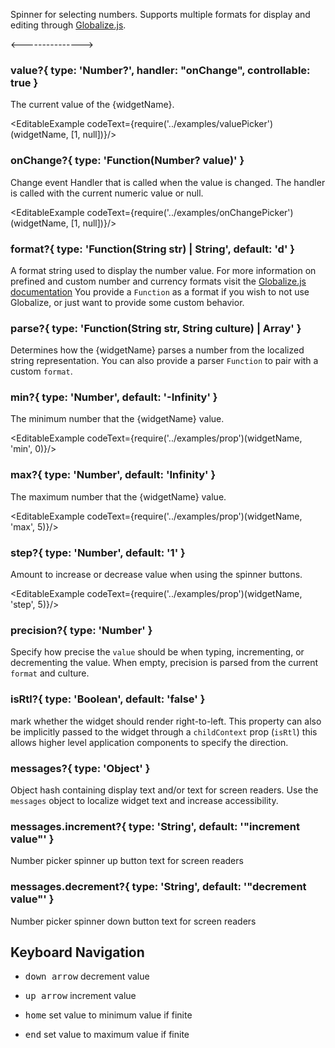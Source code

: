 
Spinner for selecting numbers. Supports multiple formats for display and editing through [Globalize.js](https://github.com/jquery/globalize/tree/79ae658b842f75f58199d6e9074e01f7ce207468).

<--------------->

### value?{ type: 'Number?', handler: "onChange", controllable: true }

The current value of the {widgetName}.

<EditableExample codeText={require('../examples/valuePicker')(widgetName, [1, null])}/>

### onChange?{ type: 'Function(Number? value)' }

Change event Handler that is called when the value is changed. The handler is called with the
current numeric value or null.

<EditableExample codeText={require('../examples/onChangePicker')(widgetName, [1, null])}/>

### format?{ type: 'Function(String str) | String', default: 'd' }

A format string used to display the number value. For more information on prefined and custom number and currency formats visit the [Globalize.js documentation](https://github.com/jquery/globalize/tree/79ae658b842f75f58199d6e9074e01f7ce207468#number-formatting') You provide a `Function` as a format if you wish to not use Globalize, or just want to provide some custom behavior.

### parse?{ type: 'Function(String str, String culture) | Array<String>' }

Determines how the {widgetName} parses a number from the localized string representation. You can also provide a parser `Function` to pair with a custom `format`.

### min?{ type: 'Number', default: '-Infinity' }

  The minimum number that the {widgetName} value.

<EditableExample codeText={require('../examples/prop')(widgetName, 'min', 0)}/>

### max?{ type: 'Number', default: 'Infinity' }

The maximum number that the {widgetName} value.

<EditableExample codeText={require('../examples/prop')(widgetName, 'max', 5)}/>

### step?{ type: 'Number', default: '1' }

Amount to increase or decrease value when using the spinner buttons.

<EditableExample codeText={require('../examples/prop')(widgetName, 'step', 5)}/>

### precision?{ type: 'Number' }

Specify how precise the `value` should be when typing, incrementing, or decrementing the value. When empty, precision 
is parsed from the current `format` and culture.

### isRtl?{ type: 'Boolean', default: 'false' }

mark whether the widget should render right-to-left. This property can also be implicitly passed to the widget through
a `childContext` prop (`isRtl`) this allows higher level application components to specify the direction.

### messages?{ type: 'Object' }

Object hash containing display text and/or text for screen readers. Use the `messages` object to
localize widget text and increase accessibility.

### messages.increment?{ type: 'String', default: '"increment value"' }

Number picker spinner up button text for screen readers

### messages.decrement?{ type: 'String', default: '"decrement value"' }
Number picker spinner down button text for screen readers 

## Keyboard Navigation

- <kbd>down arrow</kbd> decrement value
- <kbd>up arrow</kbd> increment value

- <kbd>home</kbd> set value to minimum value if finite
- <kbd>end</kbd> set value to maximum value if finite
